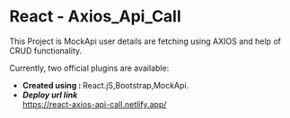 # React - Axios_Api_Call

This Project is MockApi user details are fetching using AXIOS and help of CRUD functionality.

Currently, two official plugins are available:

- <b>Created using : </b>React.jS,Bootstrap,MockApi.
- <b><i>Deploy url link</i></b><br/>
https://react-axios-api-call.netlify.app/